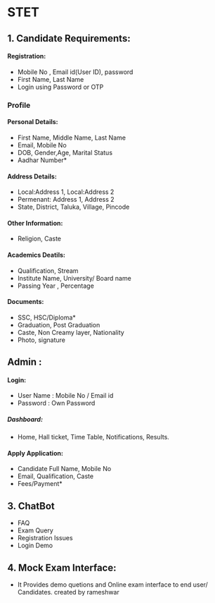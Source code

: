 # STET

## 1. Candidate Requirements:

#### Registration:
- Mobile No , Email id(User ID), password
- First Name, Last Name 
- Login using Password or OTP

### Profile
#### Personal Details:
- First Name, Middle Name, Last Name
- Email, Mobile No
- DOB, Gender,Age, Marital Status
- Aadhar Number*

#### Address Details:
- Local:Address 1, Local:Address 2
- Permenant: Address 1, Address 2
- State, District, Taluka, Village, Pincode

#### Other Information:
- Religion, Caste

#### Academics Deatils:
- Qualification, Stream
- Institute Name, University/ Board name
- Passing Year , Percentage

#### Documents:
- SSC, HSC/Diploma*
- Graduation, Post Graduation
- Caste, Non Creamy layer, Nationality
- Photo, signature


## Admin :

#### Login:
- User Name : Mobile No / Email id
- Password : Own Password

##### Dashboard:
- Home, Hall ticket, Time Table, Notifications, Results.


#### Apply Application:
- Candidate Full Name, Mobile No
- Email, Qualification, Caste
- Fees/Payment*





## 3. ChatBot

- FAQ
- Exam Query
- Registration Issues
- Login Demo

## 4. Mock Exam Interface:

- It Provides demo quetions and Online exam interface to end user/ Candidates.
  created by rameshwar
